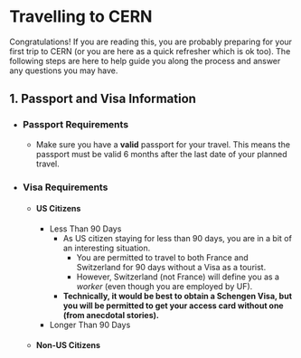# Travelling to CERN
  Congratulations! If you are reading this, you are probably preparing for your first trip to CERN (or you are here as a quick refresher which is ok too). The following steps are here to help guide you along the process and answer any questions you may have.
## 1. Passport and Visa Information
  - ### Passport Requirements
    - Make sure you have a **valid** passport for your travel. This means the passport must be valid 6 months after the last date of your planned travel. 
  - ### Visa Requirements
    - #### US Citizens
      - Less Than 90 Days
        - As US citizen staying for less than 90 days, you are in a bit of an interesting situation. 
          - You are permitted to travel to both France and Switzerland for 90 days without a Visa as a tourist. 
          - However, Switzerland (not France) will define you as a *worker* (even though you are employed by UF). 
        - **Technically, it would be best to obtain a Schengen Visa, but you will be permitted to get your access card without one (from anecdotal stories).**
      - Longer Than 90 Days
    - #### Non-US Citizens
